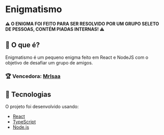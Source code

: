 # Enigmatismo

#### :warning: **O ENIGMA FOI FEITO PARA SER RESOLVIDO POR UM GRUPO SELETO DE PESSOAS, CONTÉM PIADAS INTERNAS!** :warning:

## 📃 O que é?

Enigmatismo é um pequeno enigma feito em React e NodeJS com o objetivo de desafiar um grupo de amigos.

### 🏆 Vencedora: [MrIsaa][mrsisaa]

## :rocket: Tecnologias

O projeto foi desenvolvido usando:

- [React][reactjs]
- [TypeScript][typescript]
- [Node.js][nodejs]

[typescript]: https://www.typescriptlang.org/
[reactjs]: https://reactjs.org
[nodejs]: https://nodejs.org/en/
[mrsisaa]: https://github.com/MrsIsaa
